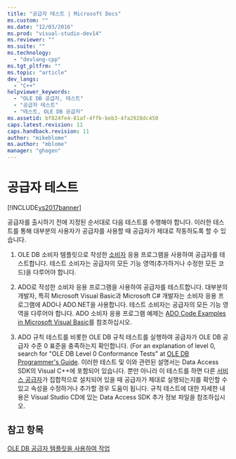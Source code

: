 ```yaml
---
title: "공급자 테스트 | Microsoft Docs"
ms.custom: ""
ms.date: "12/03/2016"
ms.prod: "visual-studio-dev14"
ms.reviewer: ""
ms.suite: ""
ms.technology: 
  - "devlang-cpp"
ms.tgt_pltfrm: ""
ms.topic: "article"
dev_langs: 
  - "C++"
helpviewer_keywords: 
  - "OLE DB 공급자, 테스트"
  - "공급자 테스트"
  - "테스트, OLE DB 공급자"
ms.assetid: bf824fe4-81af-4ffb-beb3-4fa2928dc450
caps.latest.revision: 11
caps.handback.revision: 11
author: "mikeblome"
ms.author: "mblome"
manager: "ghogen"
---
```

# 공급자 테스트
[!INCLUDE[vs2017banner](../../assembler/inline/includes/vs2017banner.md)]

공급자를 출시하기 전에 지정된 순서대로 다음 테스트를 수행해야 합니다.  이러한 테스트를 통해 대부분의 사용자가 공급자를 사용할 때 공급자가 제대로 작동하도록 할 수 있습니다.  
  
1.  OLE DB 소비자 템플릿으로 작성한 [소비자](../../data/oledb/creating-an-ole-db-consumer.md) 응용 프로그램을 사용하여 공급자를 테스트합니다.  테스트 소비자는 공급자의 모든 기능 영역\(추가하거나 수정한 모든 코드\)을 다루어야 합니다.  
  
2.  ADO로 작성한 소비자 응용 프로그램을 사용하여 공급자를 테스트합니다.  대부분의 개발자, 특히 Microsoft Visual Basic과 Microsoft C\# 개발자는 소비자 응용 프로그램에 ADO나 ADO.NET을 사용합니다.  테스트 소비자는 공급자의 모든 기능 영역을 다루어야 합니다.  ADO 소비자 응용 프로그램 예제는 [ADO Code Examples in Microsoft Visual Basic](https://msdn.microsoft.com/en-us/library/ms807514.aspx)를 참조하십시오.  
  
3.  ADO 규칙 테스트를 비롯한 OLE DB 규칙 테스트를 실행하여 공급자가 OLE DB 공급자 수준 0 표준을 충족하는지 확인합니다. \(For an explanation of level 0, search for "OLE DB Level 0 Conformance Tests" at [OLE DB Programmer's Guide](http://go.microsoft.com/fwlink/?LinkId=121548).  이러한 테스트 및 이와 관련된 설명서는 Data Access SDK의 Visual C\+\+에 포함되어 있습니다.  뿐만 아니라 이 테스트를 하면 다른 [서비스 공급자](../../data/oledb/ole-db-resource-pooling-and-services.md)가 집합적으로 설치되어 있을 때 공급자가 제대로 실행되는지를 확인할 수 있고 속성을 수정하거나 추가할 경우 도움이 됩니다.  규칙 테스트에 대한 자세한 내용은 Visual Studio CD에 있는 Data Access SDK 추가 정보 파일을 참조하십시오.  
  
## 참고 항목  
 [OLE DB 공급자 템플릿을 사용하여 작업](../../data/oledb/working-with-ole-db-provider-templates.md)